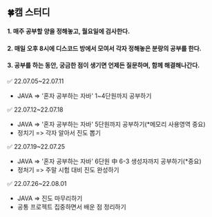 ## 🍀캠 스터디

#### 1. 매주 공부할 양을 정해놓고, 월요일에 검사한다.

#### 2. 매일 오후 8시에 디스코드 방에서 모여서 각자 정해놓은 분량의 공부를 한다.

#### 3. 공부를 하는 동안, 궁금한 점이 생기면 언제든 질문하며, 함께 해결해나간다.



✅ 22.07.05~22.07.11

* JAVA =>  '혼자 공부하는 자바'  1~4단원까지 공부하기

✅ 22.07.12~22.07.18

+ JAVA =>  '혼자 공부하는 자바'  5단원까지 공부하기(*메모리 사용영역 중요)
+ 정치기 => 각자 알아서 진도 뽑기

✅ 22.07.19~22.07.25

* JAVA => '혼자 공부하는 자바' 6단원 中 6-3 생성자까지 공부하기(*중요)
* 정처기 => 주말 시험 대비 진도 완성하기

✅ 22.07.26~22.08.01

* JAVA => 진도 마무리하기
* 공통 프로젝트 집중하면서 배운 점 정리하기
